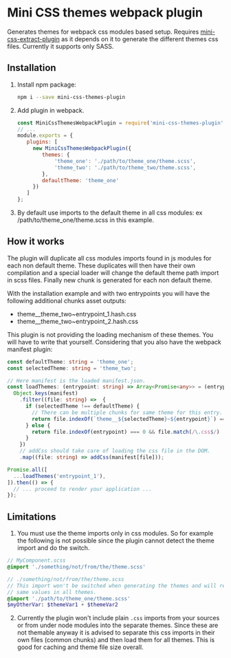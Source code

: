 # Mini CSS themes webpack plugin

Generates themes for webpack css modules based setup. Requires [mini-css-extract-plugin](https://github.com/webpack-contrib/mini-css-extract-plugin) 
as it depends on it to generate the different themes css files. Currently it supports only
SASS.

## Installation

1. Install npm package:
    ```bash
    npm i --save mini-css-themes-plugin
    ```
2. Add plugin in webpack.
    ```js
    const MiniCssThemesWebpackPlugin = require('mini-css-themes-plugin');
    // ...
    module.exports = {
       plugins: [
         new MiniCssThemesWebpackPlugin({
            themes: {
                'theme_one': './path/to/theme_one/theme.scss',
                'theme_two': './path/to/theme_two/theme.scss',
            },
            defaultTheme: 'theme_one'
         })  
       ]
    };
    ```
3. By default use imports to the default theme in all css modules: ex /path/to/theme_one/theme.scss
in this example.

## How it works

The plugin will duplicate all css modules imports found in js modules for each non default theme.
These duplicates will then have their own compilation and a special loader will change the default
theme path import in scss files. Finally new chunk is generated for each non default theme.

With the installation example and with two entrypoints you will have the following additional 
chunks asset outputs:
- theme__theme_two~entrypoint_1.hash.css
- theme__theme_two~entrypoint_2.hash.css

This plugin is not providing the loading mechanism of these themes. You will have to write that 
yourself. Considering that you also have the webpack manifest plugin:

```typescript
const defaultTheme: string = 'theme_one';
const selectedTheme: string = 'theme_two';

// Here manifest is the loaded manifest.json.
const loadThemes: (entrypoint: string) => Array<Promise<any>> = (entrypoint) => 
  Object.keys(manifest)
    .filter((file: string) =>  {
      if (selectedTheme !== defaultTheme) {
        // There can be multiple chunks for same theme for this entry.
        return file.indexOf(`theme__${selectedTheme}~${entrypoint}`) === 0 && file.match(/\.css$/)
      } else {
        return file.indexOf(entrypoint) === 0 && file.match(/\.css$/)
      }
    })
    // addCss should take care of loading the css file in the DOM.
    .map((file: string) => addCss(manifest[file]));

Promise.all([
  ...loadThemes('entrypoint_1'),
]).then(() => {
  // ... proceed to render your application ...
});
```

## Limitations

1. You must use the theme imports only in css modules. So for example the following is not 
possible since the plugin cannot detect the theme import and do the switch.

```sass
// MyComponent.scss
@import './something/not/from/the/theme.scss'
```

```sass
// ./something/not/from/the/theme.scss
// This import won't be switched when generating the themes and will remain the
// same values in all themes.
@import './path/to/theme_one/theme.scss'
$myOtherVar: $themeVar1 + $themeVar2
```

2. Currently the plugin won't include plain `.css` imports from your sources or from under
node modules into the separate themes. Since these are not themable anyway it is advised
to separate this css imports in their own files (common chunks) and then load them for all 
themes. This is good for caching and theme file size overall.

